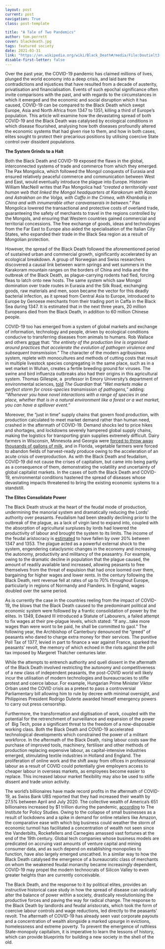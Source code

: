 ```yaml
---
layout: post
current: post
navigation: True
class: post-template

title: "A Tale of Two Pandemics"
author: tom.perrett
cover: blackdeath.jpg
tags: featured society
date: 2021-03-31
link: "https://en.wikipedia.org/wiki/Black_Death#/media/File:Doutielt3.jpg"
disable-first-letter: false
---
```

<p>Over the past year, the COVID-19 pandemic has claimed millions of lives, plunged the world economy into a deep crisis, and laid bare the contradictions and injustices that have resulted from a decade of austerity, privatisation and financialisation. Events of such epochal significance often invite comparisons with the past, and with regards to the circumstances in which it emerged and the economic and social disruption which it has caused, COVID-19 can be compared to the Black Death which swept Europe, Asia and North Africa from 1347 to 1351, killing a third of Europe’s population. This article will examine how the devastating spread of both COVID-19 and the Black Death was catalysed by ecological conditions in which disease flourished, analysing how both diseases profoundly altered the economic systems that had given rise to them, and how in both cases, elites sought to protect their precarious positions by utilising coercive State control over dissident populations.&nbsp;</p><p><strong >The System Grinds to a Halt</strong></p><p>Both the Black Death and COVID-19 exposed the flaws in the global, interconnected systems of trade and commerce from which they emerged. The Pax Mongolica, which followed the Mongol conquests of Eurasia and ensured relatively peaceful commerce and communication between West and East, would eventually introduce the plague into Europe. Historian William MacNeill writes that Pax Mongolica had<em > “created a territorially vast human web that linked the Mongol headquarters at Karakorum with Kazan and Astrakhan on the Volga, with Caffa in the Crimea, with Khanbaliq in China and with innumerable other caravanserais in between.” </em>Pax Mongolica lowered the transactional and protective costs of overland trade, guaranteeing the safety of merchants to travel in the regions controlled by the Mongols, and ensuring that Western countries gained commercial and territorial concessions. The free exchange of goods, ideas and technologies from the Far East to Europe also aided the specialisation of the Italian City States, who expanded their trade in the Black Sea region as a result of Mongolian protection.&nbsp;</p><p>However, the spread of the Black Death followed the aforementioned period of sustained urban and commercial growth, significantly accelerated by an ecological breakdown. A group of Norwegian and Swiss researchers discovered a causal link between warm springs and wet summers in the Karakoram mountain ranges on the borders of China and India and the outbreak of the Black Death, as plague-carrying rodents had fled, forcing fleas to latch onto new hosts. The same system which saw Mongol domination over trade routes in Eurasia and the Silk Road, exchanging goods, raw materials and men, soon became the vector for this deadly bacterial infection, as it spread from Central Asia to Europe, introduced to Europe by Genoese merchants from their trading port in Caffa in the Black Sea during 1347. It is estimated that in the next three years, 20 million Europeans died from the Black Death, in addition to 60 million Chinese people.</p><p>COVID-19 too has emerged from a system of global markets and exchange of information, technology and people, driven by ecological conditions conducive to transferring diseases from animals to humans. Rob Wallace and others <a href="https://monthlyreview.org/2020/05/01/covid-19-and-circuits-of-capital/" rel="noopener noreferrer" target="_blank" >argue</a> that: <em >“the entirety of the production line is organised around practices that accelerate the evolution of pathogen virulence and subsequent transmission.” </em>The character of the modern agribusiness system, replete with monocultures and methods of cutting costs that result in multiple livestock species congregating in the same place, such as in a wet market in Wuhan, creates a fertile breeding ground for viruses. The swine and bird influenza outbreaks also had their origins in this agricultural system. Thomas Gillespie, a &nbsp;professor in Emory University’s department of environmental sciences, <a href="https://www.theguardian.com/environment/2020/mar/18/tip-of-the-iceberg-is-our-destruction-of-nature-responsible-for-covid-19-aoe" rel="noopener noreferrer" target="_blank" >told</a> <em >The Guardian </em>that <em >“Wet markets make a perfect storm for cross-species transmission of pathogens,”</em> adding: <em >“Whenever you have novel interactions with a range of species in one place, whether that is in a natural environment like a forest or a wet market, you can have a spillover event.”</em>&nbsp;</p><p>Moreover, the “just in time” supply chains that govern food production, with production calculated to meet market demand rather than human need, crashed in the aftermath of COVID-19. Demand shocks led to price hikes and shortages, and lockdowns severely hampered global supply chains, making the logistics for transporting grain supplies extremely difficult. Dairy farmers in Wisconsin, Minnesota and Georgia were <a href="https://www.npr.org/sections/thesalt/2020/04/03/826006362/food-shortages-nope-too-much-food-in-the-wrong-places" rel="noopener noreferrer" target="_blank" >forced to throw away thousands of gallons of milk</a>, and in Florida, vegetable farmers were forced to abandon fields of harvest-ready produce owing to the acceleration of an acute crisis of overproduction. As with the Black Death and feudalism, COVID-19 did not cause the crises of capitalism, but came into being partly as a consequence of them, demonstrating the volatility and uncertainty of global capitalist markets. In the cases of both the Black Death and COVID-19, environmental conditions hastened the spread of diseases whose devastating impacts threatened to bring the existing economic systems to a standstill.&nbsp;</p><p><strong >The Elites Consolidate Power</strong></p><p>The Black Death struck at the heart of the feudal mode of production, undermining the manorial system and dramatically reducing the Lords’ authority over peasants. Feudalism had been steadily declining prior to the outbreak of the plague, as a lack of virgin land to expand into, coupled with the absorption of agricultural surpluses by lords had lowered the productivity of labour and brought the system to its limits. The income of the feudal aristocracy is <a href="https://www.marxist.com/black-death-pandemic-changed-world.htm" rel="noopener noreferrer" target="_blank" >estimated</a> to have fallen by over 20% between 1347 and 1353. The plague acted as a powerful external shock to the system, engendering cataclysmic changes in the economy and increasing the autonomy, productivity and militancy of the peasantry. For example, owing to the dramatic decline in population that the plague caused, the amount of readily available land increased, allowing peasants to free themselves from the threat of expulsion that had once loomed over them, bargaining for higher wages and lower rents. In the century following the Black Death, rent revenue fell at rates of up to 70% throughout Europe, particularly in regions of Normandy and Flanders. In England, wages doubled over the same period.&nbsp;</p><p>As is currently the case in the countries reeling from the impact of COVID-19<strong >,</strong> the blows that the Black Death caused to the predominant political and economic system were followed by a frantic consolidation of power by the elites. In 1349, Edward III introduced a Statute of Labourers, a failed attempt to fix wages at their pre-plague levels, which stated: “If any...take more wages than were wont to be paid, he shall be committed to gaol.” The following year, the Archbishop of Canterbury denounced the “greed” of peasants who dared to charge extra money for their services. The punitive Poll Tax of 1377, levied in part to finance a war against France, sparked the peasants’ revolt, the memory of which echoed in the riots against the poll tax imposed by Margeret Thatcher centuries later.</p><p>While the attempts to entrench authority and quell dissent in the aftermath of the Black Death involved restricting the autonomy and competitiveness of a new class of independent peasants, the post-COVID world will likely incur the utilisation of modern technologies and bureaucracies to stifle protest and coerce labour. For example, Hungarian Prime Minister Viktor Orban used the COVID crisis as a pretext to pass a controversial Parliamentary bill allowing him to rule by decree with minimal oversight, and Philippines President Rodrigo Duterte awarded himself emergency powers to carry out press censorship.</p><p>Furthermore, the transformation and digitisation of work, coupled with the potential for the retrenchment of surveillance and expansion of the power of&nbsp; Big Tech, pose a significant threat to the freedom of a now-disposable working class. Both the Black Death and COVID-19 accelerated technological developments which constrained the power of a militant workforce. In the aftermath of the Black Death, rising labour costs saw the purchase of improved tools, machinery, fertiliser and other methods of production replacing expensive labour, as capital-intensive industries emerged, stimulating textile industries in Holland and England. The proliferation of online work and the shift away from offices in professional labour as a result of COVID could potentially give employers access to cheaper labour in overseas markets, as employees become easier to replace. This increased labour market flexibility may also be used to stifle dissent and trade union activity.</p><p>The world’s billionaires have made record profits in the aftermath of COVID-19, as Swiss Bank UBS reported that they had increased their wealth by 27.5% between April and July 2020. The collective wealth of America’s 651 billionaires increased by $1 trillion during the pandemic, <a href="https://americansfortaxfairness.org/wp-content/uploads/12-9-20-National-Billionaires-Report-Press-Release-1T-4T-FINAL-1.pdf" rel="noopener noreferrer" target="_blank" >according</a> to The Institute for Policy Studies. Owing to the collapse of small businesses as a result of lockdowns and a spike in demand for online retailers like Amazon, the comparative ease with which big business could weather the storm of economic turmoil has facilitated a concentration of wealth not seen since the Vanderbilts, Rockefellers and Carnegies amassed vast fortunes at the end of the 19th century. Global tech companies whose business models are predicated on accruing vast amounts of venture capital and mining consumer data, and as such depend on establishing monopolies to function, have also largely emerged unscathed. In a similar way to how the Black Death catalysed the emergence of a bureaucratic class of merchants on whom the weakened feudal monarchy became increasingly dependent, COVID-19 may propel the modern technocrats of Silicon Valley to even greater heights than are currently conceivable.&nbsp;</p><p>The Black Death, and the response to it by political elites, provides an instructive historical case study in how the spread of disease can radically alter the balance of power within a society, drastically revolutionising the productive forces and paving the way for radical change. The response to the Black Death by landlords and feudal aristocrats, which took the form of coercive labour controls and wage reductions, led directly to the peasants’ revolt. The aftermath of COVID-19 has already seen vast corporate payouts and a concentration of wealth alongside a marked upsurge in evictions, homelessness and extreme poverty. To prevent the emergence of ruthless State-monopoly capitalism, it is imperative to learn the lessons of history, which can provide blueprints for building a new society in the shell of the old. </p>